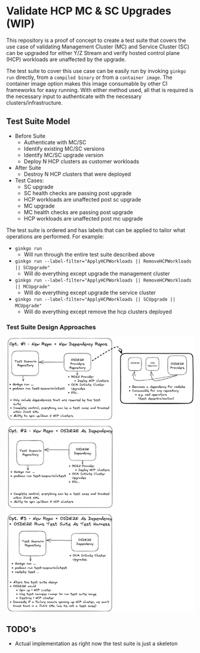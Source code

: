 # Validate HCP MC & SC Upgrades (WIP)

This repository is a proof of concept to create a test suite that covers
the use case of validating Management Cluster (MC) and Service Cluster (SC)
can be upgraded for either Y/Z Stream and verify hosted control plane (HCP)
workloads are unaffected by the upgrade.

The test suite to cover this use case can be easily run by invoking
`ginkgo run` directly, from a `compiled binary` or from a `container image`.
The container image option makes this image consumable by other CI frameworks
for easy running. With either method used, all that is required is the
necessary input to authenticate with the necessary clusters/infrastructure.

## Test Suite Model

* Before Suite
  * Authenticate with MC/SC
  * Identify existing MC/SC versions
  * Identify MC/SC upgrade version
  * Deploy N HCP clusters as customer workloads
* After Suite
  * Destroy N HCP clusters that were deployed
* Test Cases:
  * SC upgrade
  * SC health checks are passing post upgrade
  * HCP workloads are unaffected post sc upgrade
  * MC upgrade
  * MC health checks are passing post upgrade
  * HCP workloads are unaffected post mc upgrade

The test suite is ordered and has labels that can be applied to tailor what
operations are performed. For example:

* `ginkgo run`
  * Will run through the entire test suite described above
* `ginkgo run --label-filter="ApplyHCPWorkloads || RemoveHCPWorkloads || SCUpgrade"`
  * Will do everything except upgrade the management cluster
* `ginkgo run --label-filter="ApplyHCPWorkloads || RemoveHCPWorkloads || MCUpgrade"`
  * Will do everything except upgrade the service cluster
* `ginkgo run --label-filter="ApplyHCPWorkloads || SCUpgrade || MCUpgrade"`
  * Will do everything except remove the hcp clusters deployed

### Test Suite Design Approaches

![Automation Design](docs/images/automation-design.png)

## TODO's

* Actual implementation as right now the test suite is just a skeleton

